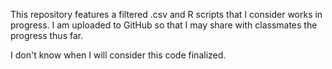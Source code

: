 This repository features a filtered .csv and R scripts that I consider works in progress.
I am uploaded to GitHub so that I may share with classmates the progress thus far. 

I don't know when I will consider this code finalized.
